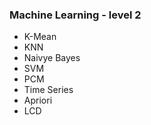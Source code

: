 ### Machine Learning - level 2

- K-Mean
- KNN
- Naivye Bayes
- SVM
- PCM
- Time Series
- Apriori
- LCD
